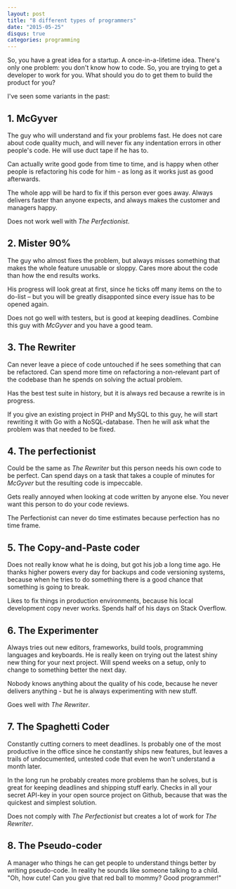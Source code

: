 ```yaml
---
layout: post
title: "8 different types of programmers"
date: "2015-05-25"
disqus: true
categories: programming
---
```


So, you have a great idea for a startup. A once-in-a-lifetime idea. There's only one
problem: you don't know how to code. So, you are trying to get a developer to work for
you. What should you do to get them to build the product for you?

I've seen some variants in the past:


## 1. McGyver

The guy who will understand and fix your problems fast. He does not care
about code quality much, and will never fix any indentation errors in 
other people's code. He will use duct tape if he has to.

Can actually write good gode from time to time, and is happy when other
people is refactoring his code for him - as long as it works just as good afterwards.

The whole app will be hard to fix if this person ever goes away. Always delivers faster than anyone expects, and always makes the customer and managers happy.

Does not work well with *The Perfectionist*.

## 2. Mister 90%

The guy who almost fixes the problem, but always misses something that
makes the whole feature unusable or sloppy. Cares more about the code
than how the end results works.

His progress will look great at first, since he ticks off many items
on the to do-list – but you will be greatly disapponted since every
issue has to be opened again.

Does not go well with testers, but is good at keeping deadlines. Combine this guy with *McGyver* and you have a good team.

## 3. The Rewriter

Can never leave a piece of code untouched if he sees something that can
be refactored. Can spend more time on refactoring a non-relevant part
of the codebase than he spends on solving the actual problem.

Has the best test suite in history, but it is always red because a rewrite is
in progress.

If you give an existing project in PHP and MySQL to this guy, he will start
rewriting it with Go with a NoSQL-database. Then he will ask what the problem was that needed to be fixed.


## 4. The perfectionist

Could be the same as *The Rewriter* but this person needs his own code
to be perfect. Can spend days on a task that takes a couple of minutes for *McGyver*
but the resulting code is impeccable. 

Gets really annoyed when looking at code written by anyone else. You never want this person to do your code reviews.

The Perfectionist can never do time estimates because perfection has no time frame.


## 5. The Copy-and-Paste coder

Does not really know what he is doing, but got his job a long time ago. He thanks higher powers every day for backups and code versioning systems, because when he tries to do something there is a good chance that something is going to break.

Likes to fix things in production environments, because his local development copy never works.
Spends half of his days on Stack Overflow.

## 6. The Experimenter

Always tries out new editors, frameworks, build tools, programming languages and keyboards. He is really keen on trying out the latest shiny new thing for your next project. Will spend weeks on a setup, only to change to something better the next day.

Nobody knows anything about the quality of his code, because he never delivers anything - but he is always experimenting with new stuff.

Goes well with *The Rewriter*. 

## 7. The Spaghetti Coder

Constantly cutting corners to meet deadlines. Is probably one of the most productive in the office since he constantly
ships new features, but leaves a trails of undocumented, untested code that even he won't understand a month later.

In the long run he probably creates more problems than he solves, but is great for keeping deadlines and shipping stuff early. Checks in all your secret API-key in your open source project on Github, because that was the quickest and simplest solution.

Does not comply with *The Perfectionist* but creates a lot of work for *The Rewriter*. 

## 8. The Pseudo-coder

A manager who things he can get people to understand things better by writing pseudo-code. In reality he sounds like 
someone talking to a child. "Oh, how cute! Can you give that red ball to mommy? Good programmer!"

